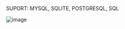 SUPORT: MYSQL, SQLITE, POSTGRESQL, SQL

![image](https://github.com/CodingMarin/Backend-Database-Multiples/assets/58664152/65a08a48-4ec7-4cb7-851d-fb5c12721496)
